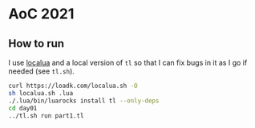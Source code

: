 # AoC 2021

## How to run

I use [localua](https://github.com/oploadk/localua) and a local version of `tl` so that I can fix bugs in it as I go if needed (see `tl.sh`).

```sh
curl https://loadk.com/localua.sh -O
sh localua.sh .lua
./.lua/bin/luarocks install tl --only-deps
cd day01
../tl.sh run part1.tl
```
